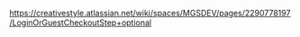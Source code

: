 https://creativestyle.atlassian.net/wiki/spaces/MGSDEV/pages/2290778197/LoginOrGuestCheckoutStep+optional
